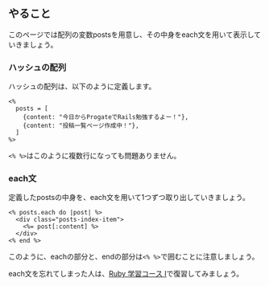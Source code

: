 ## やること
このページでは配列の変数postsを用意し、その中身をeach文を用いて表示していきましょう。

### ハッシュの配列
ハッシュの配列は、以下のように定義します。
```erb
<%
  posts = [
    {content: "今日からProgateでRails勉強するよー！"},
    {content: "投稿一覧ページ作成中！"},
  ]
%>
```
`<% %>`はこのように複数行になっても問題ありません。

### each文
定義したpostsの中身を、each文を用いて1つずつ取り出していきましょう。

```erb
<% posts.each do |post| %>
  <div class="posts-index-item">
    <%= post[:content] %>
  </div>
<% end %>
```
このように、eachの部分と、endの部分は`<% %>`で囲むことに注意しましょう。

each文を忘れてしまった人は、[Ruby 学習コース Ⅰ](http://prog-8.com/lessons/ruby/study/1/)で復習してみましょう。
